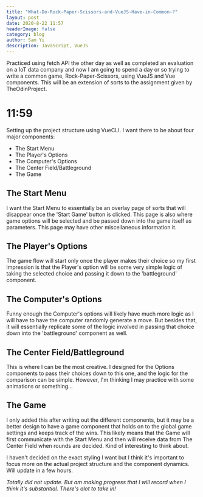 ```yaml
---
title: "What-Do-Rock-Paper-Scissors-and-VueJS-Have-in-Common-?"
layout: post
date: 2020-8-22 11:57
headerImage: false
category: blog
author: Sam Yi
description: JavaScript, VueJS
---
```


Practiced using fetch API the other day as well as completed an evaluation on a IoT data company and now I am going to spend a day or so trying to write a common game, Rock-Paper-Scissors, using VueJS and Vue components. This will be an extension of sorts to the assignment given by TheOdinProject.

# 11:59

Setting up the project structure using VueCLI. I want there to be about four major components:
* The Start Menu
* The Player's Options
* The Computer's Options
* The Center Field/Battleground
* The Game

## The Start Menu

I want the Start Menu to essentially be an overlay page of sorts that will disappear once the 'Start Game' button is clicked. This page is also where game options will be selected and be passed down into the game itself as parameters. This page may have other miscellaneous information it.

## The Player's Options

The game flow will start only once the player makes their choice so my first impression is that the Player's option will be some very simple logic of taking the selected choice and passing it down to the 'battleground' component.

## The Computer's Options

Funny enough the Computer's options will likely have much more logic as I will have to have the computer randomly generate a move. But besides that, it will essentially replicate some of the logic involved in passing that choice down into the 'battleground' component as well.

## The Center Field/Battleground

This is where I can be the most creative. I designed for the Options components to pass their choices down to this one, and the logic for the comparison can be simple. However, I'm thinking I may practice with some animations or something...

## The Game

I only added this after writing out the different components, but it may be a better design to have a game component that holds on to the global game settings and keeps track of the wins. This likely means that the Game will first communicate with the Start Menu and then will receive data from The Center Field when rounds are decided. Kind of interesting to think about.

I haven't decided on the exact styling I want but I think it's important to focus more on the actual project structure and the component dynamics. Will update in a few hours.

*Totally did not update. But am making progress that I will record when I think it's substantial. There's alot to take in!*